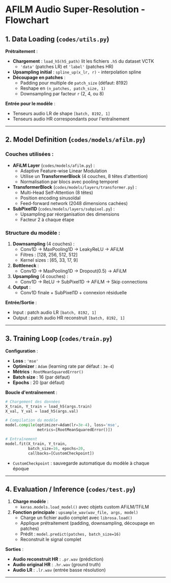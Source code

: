 # AFILM Audio Super-Resolution - Flowchart

## 1. Data Loading (`codes/utils.py`)

**Prétraitement** :
- **Chargement** : `load_h5(h5_path)` lit les fichiers `.h5` du dataset VCTK
  - `'data'` (patches LR) et `'label'` (patches HR)
- **Upsampling initial** : `spline_up(x_lr, r)` - interpolation spline 
- **Découpage en patches** : 
  - Padding pour multiple de `patch_size` (défaut: 8192)
  - Reshape en `(n_patches, patch_size, 1)`
  - Downsampling par facteur `r` (2, 4, ou 8)

**Entrée pour le modèle** : 
- Tenseurs audio LR de shape `[batch, 8192, 1]`
- Tenseurs audio HR correspondants pour l'entraînement

---

## 2. Model Definition (`codes/models/afilm.py`)


### Couches utilisées :
- **AFiLM Layer** (`codes/models/afilm.py`) :
  - Adaptive Feature-wise Linear Modulation
  - Utilise un **TransformerBlock** (4 couches, 8 têtes d'attention)
  - Normalisation par blocs avec pooling temporel
- **TransformerBlock** (`codes/models/layers/transformer.py`) :
  - Multi-Head Self-Attention (8 têtes)
  - Position encoding sinusoïdal
  - Feed-forward network (2048 dimensions cachées)
- **SubPixel1D** (`codes/models/layers/subpixel.py`) :
  - Upsampling par réorganisation des dimensions
  - Facteur 2 à chaque étape

### Structure du modèle :
1. **Downsampling** (4 couches) :
   - Conv1D → MaxPooling1D → LeakyReLU → AFiLM
   - Filtres : [128, 256, 512, 512]
   - Kernel sizes : [65, 33, 17, 9]
2. **Bottleneck** :
   - Conv1D → MaxPooling1D → Dropout(0.5) → AFiLM
3. **Upsampling** (4 couches) :
   - Conv1D → ReLU → SubPixel1D → AFiLM → Skip connections
4. **Output** :
   - Conv1D finale + SubPixel1D + connexion résiduelle

**Entrée/Sortie** :
- Input : patch audio LR `[batch, 8192, 1]`
- Output : patch audio HR reconstruit `[batch, 8192, 1]`

---

## 3. Training Loop (`codes/train.py`)

**Configuration** :
- **Loss** : `'mse'` 
- **Optimizer** : `Adam` (learning rate par défaut : `3e-4`)
- **Métrics** : `RootMeanSquaredError()`
- **Batch size** : 16 (par défaut)
- **Epochs** : 20 (par défaut)

**Boucle d'entraînement** :
```python
# Chargement des données
X_train, Y_train = load_h5(args.train)
X_val, Y_val = load_h5(args.val)

# Compilation du modèle
model.compile(optimizer=Adam(lr=3e-4), loss='mse', 
              metrics=[RootMeanSquaredError()])

# Entraînement
model.fit(X_train, Y_train, 
          batch_size=16, epochs=20,
          callbacks=[CustomCheckpoint])
```


- `CustomCheckpoint` : sauvegarde automatique du modèle à chaque époque

---

## 4. Evaluation / Inference (`codes/test.py`)

1. **Charge modèle** :
   - `keras.models.load_model()` avec objets custom AFiLM/TFiLM
2. **Fonction principale** : `upsample_wav(wav_file, args, model)`
   - Charge un fichier audio complet avec `librosa.load()`
   - Applique prétraitement (padding, downsampling, découpage en patches)
   - Prédit : `model.predict(patches, batch_size=16)`
   - Reconstruit le signal complet

**Sorties** :
- **Audio reconstruit HR** : `.pr.wav` (prédiction)
- **Audio original HR** : `.hr.wav` (ground truth)  
- **Audio LR** : `.lr.wav` (entrée basse résolution)

---